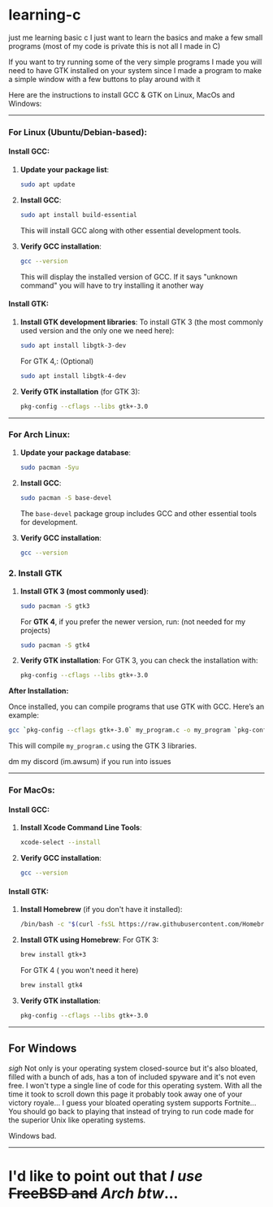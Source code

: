 # learning-c
just me learning basic c 
I just want to learn the basics and make a few small programs 
  (most of my code is private this is not all I made in C)

If you want to try running some of the very simple programs I made you will need to have GTK installed on your system since I made a program to make a simple window with a few buttons to play around with it  

Here are the instructions to install GCC & GTK on Linux, MacOs and Windows:

---

### **For Linux (Ubuntu/Debian-based):**

#### **Install GCC:**
1. **Update your package list**:
   ```bash
   sudo apt update
   ```

2. **Install GCC**:
   ```bash
   sudo apt install build-essential
   ```
   This will install GCC along with other essential development tools.

3. **Verify GCC installation**:
   ```bash
   gcc --version
   ```
   This will display the installed version of GCC.
   If it says "unknown command" you will have to try installing it another way

#### **Install GTK:**
1. **Install GTK development libraries**:
   To install GTK 3 (the most commonly used version and the only one we need here):
   ```bash
   sudo apt install libgtk-3-dev
   ```

   For GTK 4,: (Optional)
   ```bash
   sudo apt install libgtk-4-dev
   ```

2. **Verify GTK installation** (for GTK 3):
   ```bash
   pkg-config --cflags --libs gtk+-3.0
   ```
---

### **For Arch Linux:**

1. **Update your package database**:
   ```bash
   sudo pacman -Syu
   ```

2. **Install GCC**:
   ```bash
   sudo pacman -S base-devel
   ```
   The `base-devel` package group includes GCC and other essential tools for development.

3. **Verify GCC installation**:
   ```bash
   gcc --version
   ```
### 2. **Install GTK**

1. **Install GTK 3 (most commonly used)**:
   ```bash
   sudo pacman -S gtk3
   ```

   For **GTK 4**, if you prefer the newer version, run:
   (not needed for my projects)
   ```bash
   sudo pacman -S gtk4
   ```

3. **Verify GTK installation**:
   For GTK 3, you can check the installation with:
   ```bash
   pkg-config --cflags --libs gtk+-3.0
   ```

  **After Installation:**

Once installed, you can compile programs that use GTK with GCC. Here’s an example:

```bash
gcc `pkg-config --cflags gtk+-3.0` my_program.c -o my_program `pkg-config --libs gtk+-3.0`
```

This will compile `my_program.c` using the GTK 3 libraries.

dm my discord (im.awsum) if you run into issues

--- 

### **For MacOs:**

#### **Install GCC:**
1. **Install Xcode Command Line Tools**:
   ```bash
   xcode-select --install
   ```

2. **Verify GCC installation**:
   ```bash
   gcc --version
   ```

#### **Install GTK:**
1. **Install Homebrew** (if you don't have it installed):
   ```bash
   /bin/bash -c "$(curl -fsSL https://raw.githubusercontent.com/Homebrew/install/HEAD/install.sh)"
   ```

2. **Install GTK using Homebrew**:
   For GTK 3:
   ```bash
   brew install gtk+3
   ```

   For GTK 4 ( you won't need it here)
   ```bash
   brew install gtk4
   ```

3. **Verify GTK installation**:
   ```bash
   pkg-config --cflags --libs gtk+-3.0
   ```

---

## **For Windows** 

*sigh*
Not only is your operating system closed-source but it's also bloated, filled with a bunch of ads, has a ton of included spyware and it's not even free.  I won't type a single line of code for this operating system.  With all the time it took to scroll down this page it probably took away one of your victory royale...  I guess your bloated operating system supports Fortnite... You should go back to playing that instead of trying to run code made for the superior Unix like operating systems.  

Windows bad.

---
# I'd like to point out that *I use* ~~FreeBSD and~~ *Arch btw*...
